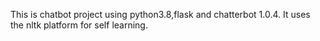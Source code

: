 This is chatbot project using python3.8,flask and chatterbot 1.0.4. It uses the nltk platform for self learning.
